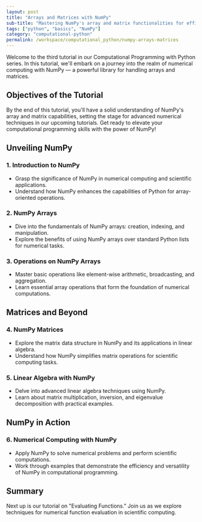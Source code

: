 ```yaml
---
layout: post
title: "Arrays and Matrices with NumPy"
sub-title: "Mastering NumPy's array and matrix functionalities for efficient numerical computations."
tags: ["python", "basics", "NumPy"]
category: "computational-python"
permalink: /workspace/computational_python/numpy-arrays-matrices
---
```


Welcome to the third tutorial in our Computational Programming with Python series. In this tutorial, we'll embark on a journey into the realm of numerical computing with NumPy — a powerful library for handling arrays and matrices.

## Objectives of the Tutorial

By the end of this tutorial, you'll have a solid understanding of NumPy's array and matrix capabilities, setting the stage for advanced numerical techniques in our upcoming tutorials. Get ready to elevate your computational programming skills with the power of NumPy!

## Unveiling NumPy

### 1. Introduction to NumPy
   - Grasp the significance of NumPy in numerical computing and scientific applications.
   - Understand how NumPy enhances the capabilities of Python for array-oriented operations.

### 2. NumPy Arrays
   - Dive into the fundamentals of NumPy arrays: creation, indexing, and manipulation.
   - Explore the benefits of using NumPy arrays over standard Python lists for numerical tasks.

### 3. Operations on NumPy Arrays
   - Master basic operations like element-wise arithmetic, broadcasting, and aggregation.
   - Learn essential array operations that form the foundation of numerical computations.

## Matrices and Beyond

### 4. NumPy Matrices
   - Explore the matrix data structure in NumPy and its applications in linear algebra.
   - Understand how NumPy simplifies matrix operations for scientific computing tasks.

### 5. Linear Algebra with NumPy
   - Delve into advanced linear algebra techniques using NumPy.
   - Learn about matrix multiplication, inversion, and eigenvalue decomposition with practical examples.

## NumPy in Action

### 6. Numerical Computing with NumPy
   - Apply NumPy to solve numerical problems and perform scientific computations.
   - Work through examples that demonstrate the efficiency and versatility of NumPy in computational programming.


## Summary

Next up is our tutorial on "Evaluating Functions." Join us as we explore techniques for numerical function evaluation in scientific computing.
